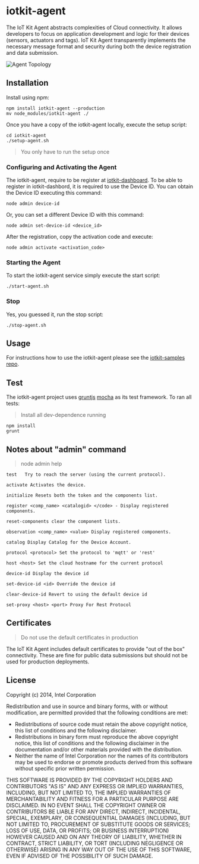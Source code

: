 # iotkit-agent

The IoT Kit Agent abstracts complexities of Cloud connectivity. It allows developers to focus on application development and logic for their devices (sensors, actuators and tags). IoT Kit Agent transparently implements the necessary message format and security during both the device registration and data submission. 

![Agent Topology](../master/images/agent-topo.png?raw=true)

## Installation

Install using npm:

    npm install iotkit-agent --production
    mv node_modules/iotkit-agent ./
    
Once you have a copy of the iotkit-agent locally, execute the setup script:

    cd iotkit-agent
    ./setup-agent.sh
    
> You only have to run the setup once
    
### Configuring and Activating the Agent

The iotkit-agent, require to be register at [iotkit-dashboard](https://dashboard.enableiot.com).
To be able to register in iotkit-dashbord, it is required to use the Device ID.
You can obtain the Device ID executing this command:

    node admin device-id

Or, you can set a different Device ID with this command:

    node admin set-device-id <device_id>

After the registration, copy the activation code
and execute:

    node admin activate <activation_code>     

        
### Starting the Agent

To start the iotkit-agent service simply execute the start script:

    ./start-agent.sh
    
### Stop

Yes, you guessed it, run the stop script:

    ./stop-agent.sh

## Usage

For instructions how to use the iotkit-agent please see the [iotkit-samples repo](https://github.com/enableiot/iotkit-samples).

## Test

The iotkit-agent project uses [gruntjs](http://gruntjs.com/) [mocha](http://visionmedia.github.io/mocha/) as its test framework. To ran all tests:

> Install all dev-dependence running

    npm install 
    grunt

## Notes about "admin" command
> node admin help

    test   Try to reach the server (using the current protocol).
                             
    activate Activates the device.

    initialize Resets both the token and the components list.

    register <comp_name> <catalogid> </code> - Display registered components.

    reset-components clear the component lists.

    observation <comp_name> <value> Display registered components.

    catalog Display Catalog for the Device Account.

    protocol <protocol> Set the protocol to 'mqtt' or 'rest'

    host <host> Set the cloud hostname for the current protocol

    device-id Display the device id

    set-device-id <id> Override the device id

    clear-device-id Revert to using the default device id

    set-proxy <host> <port> Proxy For Rest Protocol

## Certificates

> Do not use the default certificates in production

The IoT Kit Agent includes default certificates to provide "out of the box" connectivity. These are fine for public data submissions but should not be used for production deployments. 


## License

Copyright (c) 2014, Intel Corporation

Redistribution and use in source and binary forms, with or without modification,
are permitted provided that the following conditions are met:

* Redistributions of source code must retain the above copyright notice,
  this list of conditions and the following disclaimer.
* Redistributions in binary form must reproduce the above copyright notice,
  this list of conditions and the following disclaimer in the documentation
  and/or other materials provided with the distribution.
* Neither the name of Intel Corporation nor the names of its contributors
  may be used to endorse or promote products derived from this software
  without specific prior written permission.

THIS SOFTWARE IS PROVIDED BY THE COPYRIGHT HOLDERS AND CONTRIBUTORS "AS IS" AND
ANY EXPRESS OR IMPLIED WARRANTIES, INCLUDING, BUT NOT LIMITED TO, THE IMPLIED
WARRANTIES OF MERCHANTABILITY AND FITNESS FOR A PARTICULAR PURPOSE ARE
DISCLAIMED. IN NO EVENT SHALL THE COPYRIGHT OWNER OR CONTRIBUTORS BE LIABLE FOR
ANY DIRECT, INDIRECT, INCIDENTAL, SPECIAL, EXEMPLARY, OR CONSEQUENTIAL DAMAGES
(INCLUDING, BUT NOT LIMITED TO, PROCUREMENT OF SUBSTITUTE GOODS OR SERVICES;
LOSS OF USE, DATA, OR PROFITS; OR BUSINESS INTERRUPTION) HOWEVER CAUSED AND ON
ANY THEORY OF LIABILITY, WHETHER IN CONTRACT, STRICT LIABILITY, OR TORT
(INCLUDING NEGLIGENCE OR OTHERWISE) ARISING IN ANY WAY OUT OF THE USE OF THIS
SOFTWARE, EVEN IF ADVISED OF THE POSSIBILITY OF SUCH DAMAGE.
